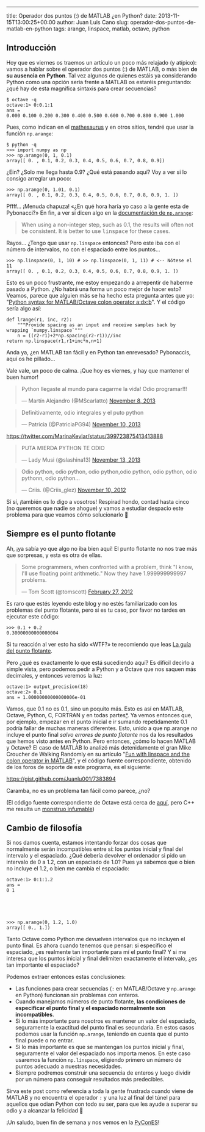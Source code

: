 ---
title: Operador dos puntos (:) de MATLAB ¿en Python?
date: 2013-11-15T13:00:25+00:00
author: Juan Luis Cano
slug: operador-dos-puntos-de-matlab-en-python
tags: arange, linspace, matlab, octave, python

## Introducción

Hoy que es viernes os traemos un artículo un poco más relajado (y atípico): vamos a hablar sobre el operador dos puntos (:) de MATLAB, o más bien **de su ausencia en Python**. Tal vez algunos de quienes estáis ya considerando Python como una opción seria frente a MATLAB os estaréis preguntando: ¿qué hay de esta magnífica sintaxis para crear secuencias?

    $ octave -q
    octave:1> 0:0.1:1
    ans =
    0.000 0.100 0.200 0.300 0.400 0.500 0.600 0.700 0.800 0.900 1.000

Pues, como indican en el [mathesaurus](http://mathesaurus.sourceforge.net/matlab-numpy.html) y en otros sitios, tendré que usar la función `np.arange`:

    $ python -q
    >>> import numpy as np
    >>> np.arange(0, 1, 0.1)
    array([ 0. , 0.1, 0.2, 0.3, 0.4, 0.5, 0.6, 0.7, 0.8, 0.9])

¿Ein? ¿Solo me llega hasta 0.9? ¿Qué está pasando aquí? Voy a ver si lo consigo arreglar un poco:

    >>> np.arange(0, 1.01, 0.1)
    array([ 0. , 0.1, 0.2, 0.3, 0.4, 0.5, 0.6, 0.7, 0.8, 0.9, 1. ])

Pffff... ¡Menuda chapuza! «¿En qué hora haría yo caso a la gente esta de Pybonacci?» En fin, a ver si dicen algo en la [documentación de `np.arange`](http://docs.scipy.org/doc/numpy/reference/generated/numpy.arange.html):

> When using a non-integer step, such as 0.1, the results will often not be consistent. It is better to use <tt>linspace</tt> for these cases.

Rayos... ¿Tengo que usar `np.linspace` entonces? Pero este iba con el número de intervalos, no con el espaciado entre los puntos...

    >>> np.linspace(0, 1, 10) # >> np.linspace(0, 1, 11) # <-- Nótese el 11
    array([ 0. , 0.1, 0.2, 0.3, 0.4, 0.5, 0.6, 0.7, 0.8, 0.9, 1. ])

Esto es un poco frustrante, me estoy empezando a arrepentir de haberme pasado a Python. ¿No habrá una forma un poco mejor de hacer esto? Veamos, parece que alguien más se ha hecho esta pregunta antes que yo: "[Python syntax for MATLAB/Octave colon operator a:dx:b](http://scicomp.stackexchange.com/questions/2336/python-syntax-for-matlab-octave-colon-operator-adxb)". Y el código sería algo así:

    def lrange(r1, inc, r2):
        """Provide spacing as an input and receive samples back by wrapping `numpy.linspace`"""
        n = ((r2-r1)+2*np.spacing(r2-r1))//inc
    return np.linspace(r1,r1+inc*n,n+1)

Anda ya, ¿en MATLAB tan fácil y en Python tan enrevesado? Pybonaccis, aquí os he pillado...

Vale vale, un poco de calma. ¡Que hoy es viernes, y hay que mantener el buen humor!

<blockquote class="twitter-tweet" width="550">
  <p>
    Python llegaste al mundo para cagarme la vida! Odio programar!!!
  </p>
  
  <p>
    &mdash; Martín Alejandro (@MScarlatto) <a href="https://twitter.com/MScarlatto/statuses/398948679903494144">November 8, 2013</a>
  </p>
</blockquote>



<blockquote class="twitter-tweet" width="550">
  <p>
    Definitivamente, odio integrales y el puto python
  </p>
  
  <p>
    &mdash; Patricia (@PatriciaPG94) <a href="https://twitter.com/PatriciaPG94/statuses/399631260508647424">November 10, 2013</a>
  </p>
</blockquote>



https://twitter.com/MarinaKevlar/status/399723875413413888

<blockquote class="twitter-tweet" width="550">
  <p>
    PUTA MIERDA PYTHON TE ODIO
  </p>
  
  <p>
    &mdash; Lady Musi (@slashina13) <a href="https://twitter.com/slashina13/statuses/400604133150838785">November 13, 2013</a>
  </p>
</blockquote>



<blockquote class="twitter-tweet" width="550">
  <p>
    Odio python, odio python, odio python,odio python, odio python, odio pythonn, odio python...
  </p>
  
  <p>
    &mdash; Criis. (@Criis_glez) <a href="https://twitter.com/Criis_glez/statuses/267271751472386048">November 10, 2012</a>
  </p>
</blockquote>



Sí sí, ¡también os lo digo a vosotros! Respirad hondo, contad hasta cinco (no queremos que nadie se ahogue) y vamos a estudiar despacio este problema para que veamos cómo solucionarlo 🙂

<!--more-->

## Siempre es el punto flotante

Ah, ¡ya sabía yo que algo no iba bien aquí! El punto flotante no nos trae más que sorpresas, y esta es otra de ellas.

<blockquote class="twitter-tweet" width="550">
  <p>
    Some programmers, when confronted with a problem, think "I know, I'll use floating point arithmetic." Now they have 1.999999999997 problems.
  </p>
  
  <p>
    &mdash; Tom Scott (@tomscott) <a href="https://twitter.com/tomscott/statuses/174143430170120192">February 27, 2012</a>
  </p>
</blockquote>



Es raro que estés leyendo este blog y no estés familiarizado con los problemas del punto flotante, pero si es tu caso, por favor no tardes en ejecutar este código:

    >>> 0.1 + 0.2
    0.30000000000000004

Si tu reacción al ver esto ha sido «WTF?» te recomiendo que leas [La guía del punto flotante](http://puntoflotante.org).

Pero ¿qué es exactamente lo que está sucediendo aquí? Es difícil decirlo a simple vista, pero podemos pedir a Python y a Octave que nos saquen más decimales, y entonces veremos la luz:

    octave:1> output_precision(18)
    octave:2> 0.1
    ans = 1.00000000000000006e-01

Vamos, que 0.1 no es 0.1, sino un poquito más. Esto es así en MATLAB, Octave, Python, C, FORTRAN y en todas partes[*](http://puntoflotante.org/formats/exact/). Ya vemos entonces que, por ejemplo, empezar en el punto inicial e ir sumando repetidamente 0.1 podría fallar de muchas maneras diferentes. Esto, unido a que np.arange _no_ incluye el punto final _salvo errores de punto flotante_ nos da los resultados que hemos visto antes en Python. Pero entonces, ¿cómo lo hacen MATLAB y Octave? El caso de MATLAB lo analizó más detenidamente el gran Mike Croucher de Walking Randomly en su artículo "[Fun with linspace and the colon operator in MATLAB](http://www.walkingrandomly.com/?p=789)", y el código fuente correspondiente, obtenido de los foros de soporte de este programa, es el siguiente:

https://gist.github.com/Juanlu001/7383894

Caramba, no es un problema tan fácil como parece, ¿no?

(El código fuente correspondiente de Octave está cerca de [aquí](http://hg.savannah.gnu.org/hgweb/octave/file/11a6c7445a71/liboctave/array/idx-vector.h#l482), pero C++ me resulta un [monstruo infumable](https://twitter.com/Pybonacci/status/399105227728494592))

## Cambio de filosofía

Si nos damos cuenta, estamos intentando forzar dos cosas que normalmente serán incompatibles entre sí: los puntos inicial y final del intervalo y el espaciado. ¿Qué debería devolver el ordenador si pido un intervalo de 0 a 1.2, con un espaciado de 1.0? Pues ya sabemos que o bien no incluye el 1.2, o bien me cambia el espaciado:

    octave:1> 0:1:1.2
    ans =
    0 1


  


    >>> np.arange(0, 1.2, 1.0)
    array([ 0., 1.])

Tanto Octave como Python me devuelven intervalos que no incluyen el punto final. Es ahora cuando tenemos que pensar: si especifico el espaciado, ¿es realmente tan importante para mí el punto final? Y si me interesa que los puntos inicial y final delimiten exactamente el intervalo, ¿es tan importante el espaciado?

Podemos extraer entonces estas conclusiones:

  * Las funciones para crear secuencias (`:` en MATLAB/Octave y `np.arange` en Python) funcionan sin problemas con enteros.
  * Cuando manejamos números de punto flotante, **las condiciones de especificar el punto final y el espaciado normalmente son incompatibles**.
  * Si lo más importante para nosotros es mantener un valor del espaciado, seguramente la exactitud del punto final es secundaria. En estos casos podemos usar la función `np.arange`, teniendo en cuenta que el punto final puede o no entrar.
  * Si lo más importante es que se mantengan los puntos inicial y final, seguramente el valor del espaciado nos importa menos. En este caso usaremos la función `np.linspace`, eligiendo primero un número de puntos adecuado a nuestras necesidades.
  * Siempre podremos construir una secuencia de enteros y luego dividir por un número para conseguir resultados más predecibles.

Sirva este post como referencia a toda la gente frustrada cuando viene de MATLAB y no encuentra el operador `:` y una luz al final del túnel para aquellos que odian Python con todo su ser, para que les ayude a superar su odio y a alcanzar la felicidad 🙂

¡Un saludo, buen fin de semana y nos vemos en la [PyConES](http://2013.es.pycon.org/)!